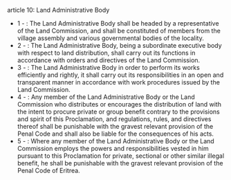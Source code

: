 article 10: Land Administrative Body

<ul>
			<li>1 - : The Land Administrative Body shall be headed by a representative of the Land Commission, and shall be constituted of members from the village assembly and various governmental bodies of the locality.<ul>
			</ul></li>			<li>2 - : The Land Administrative Body, being a subordinate executive body with respect to land distribution, shall carry out its functions in accordance with orders and directives of the Land Commission.<ul>
			</ul></li>			<li>3 - : The Land Administrative Body in order to perform its works efficiently and rightly, it shall carry out its responsibilities in an open and transparent manner in accordance with work procedures issued by the Land Commission. <ul>
			</ul></li>			<li>4 - : Any member of the Land Administrative Body or the Land Commission who distributes or encourages the distribution of land with the intent to procure private or group benefit contrary to the provisions and spirit of this Proclamation, and regulations, rules, and directives thereof shall be punishable with the gravest relevant provision of the Penal Code and shall also be liable for the consequences of his acts. <ul>
			</ul></li>			<li>5 - : Where any member of the Land Administrative Body or the Land Commission employs the powers and responsibilities vested in him pursuant to this Proclamation for private, sectional or other similar illegal benefit, he shall be punishable with the gravest relevant provision of the Penal Code of Eritrea.<ul>
			</ul></li></ul>